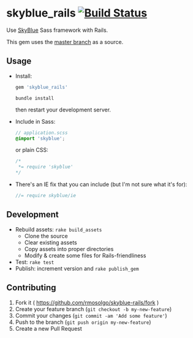 # skyblue_rails [![Build Status](https://travis-ci.org/rmosolgo/skyblue-rails.svg?branch=master)](https://travis-ci.org/rmosolgo/skyblue-rails)

Use [SkyBlue](http://stanko.github.io/skyblue/) Sass framework with Rails.

This gem uses the [master branch](https://github.com/Stanko/skyblue) as a source.

## Usage

- Install:

  ```ruby
  gem 'skyblue_rails'
  ```

  ```
  bundle install
  ```

  then restart your development server.

- Include in Sass:

  ```scss
  // application.scss
  @import 'skyblue';
  ```

  or plain CSS:

  ```css
  /*
   *= require 'skyblue'
  */
  ```

- There's an IE fix that you can include (but I'm not sure what it's for):

  ```javascript
  //= require skyblue/ie
  ```


## Development

- Rebuild assets: `rake build_assets`
  - Clone the source
  - Clear existing assets
  - Copy assets into proper directories
  - Modify & create some files for Rails-friendliness
- Test: `rake test`
- Publish: increment version and `rake publish_gem`

## Contributing

1. Fork it ( https://github.com/rmosolgo/skyblue-rails/fork )
2. Create your feature branch (`git checkout -b my-new-feature`)
3. Commit your changes (`git commit -am 'Add some feature'`)
4. Push to the branch (`git push origin my-new-feature`)
5. Create a new Pull Request
